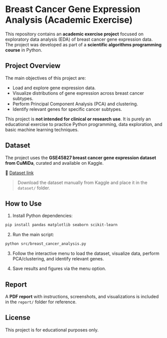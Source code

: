# Breast Cancer Gene Expression Analysis (Academic Exercise)

This repository contains an **academic exercise project** focused on exploratory data analysis (EDA) of breast cancer gene expression data.  
The project was developed as part of a **scientific algorithms programming course** in Python.

## Project Overview

The main objectives of this project are:

- Load and explore gene expression data.
- Visualize distributions of gene expression across breast cancer subtypes.
- Perform Principal Component Analysis (PCA) and clustering.
- Identify relevant genes for specific cancer subtypes.

This project is **not intended for clinical or research use**. It is purely an educational exercise to practice Python programming, data exploration, and basic machine learning techniques.

## Dataset

The project uses the **GSE45827 breast cancer gene expression dataset from CuMiDa**, curated and available on Kaggle.

🔗 [Dataset link](https://www.kaggle.com/datasets/brunogrisci/breast-cancer-gene-expression-cumida)

> Download the dataset manually from Kaggle and place it in the `dataset/` folder.

## How to Use

1. Install Python dependencies:

```bash
pip install pandas matplotlib seaborn scikit-learn
```
2. Run the main script:

```bash
python src/breast_cancer_analysis.py
```

3. Follow the interactive menu to load the dataset, visualize data, perform PCA/clustering, and identify relevant genes.

4. Save results and figures via the menu option.

## Report

A **PDF report** with instructions, screenshots, and visualizations is included in the `report/` folder for reference.

## License

This project is for educational purposes only.
